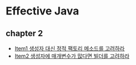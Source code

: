 # Effective Java



## chapter 2

* [Item1 생성자 대신 정적 팩토리 메소드를 고려하라](Item1/Item1.md)
* [Item2 생성자에 매개변수가 많다면 빌더를 고려하라](Item2/Item2.md)

